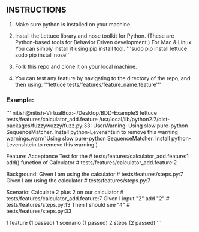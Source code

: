 ## INSTRUCTIONS

1. Make sure python is installed on your machine. 

2. Install the Lettuce library and nose toolkit for Python. (These are Python-based tools for Behavior Driven development.)
	For Mac & Linux: You can simply install it using pip install tool.
	'''sudo pip install lettuce
	sudo pip install nose'''

3. Fork this repo and clone it on your local machine. 

4. You can test any feature by navigating to the directory of the repo, and then using:
	'''lettuce tests/features/feature_name.feature'''

### Example:
'''
nitish@nitish-VirtualBox:~/Desktop/BDD-Example$ lettuce tests/features/calculator_add.feature 
/usr/local/lib/python2.7/dist-packages/fuzzywuzzy/fuzz.py:33: UserWarning: Using slow pure-python SequenceMatcher. Install python-Levenshtein to remove this warning
  warnings.warn('Using slow pure-python SequenceMatcher. Install python-Levenshtein to remove this warning')

Feature: Acceptance Test for the                 # tests/features/calculator_add.feature:1
  add() function of Calculator                   # tests/features/calculator_add.feature:2

  Background:
    Given I am using the calculator              # tests/features/steps.py:7
    Given I am using the calculator              # tests/features/steps.py:7

  Scenario: Calculate 2 plus 2 on our calculator # tests/features/calculator_add.feature:7
    Given I input "2" add "2"                    # tests/features/steps.py:13
    Then I should see "4"                        # tests/features/steps.py:33

1 feature (1 passed)
1 scenario (1 passed)
2 steps (2 passed)
'''



